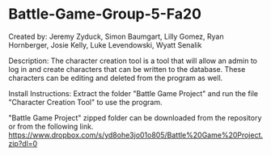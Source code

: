 # Battle-Game-Group-5-Fa20
Created by: Jeremy Zyduck, Simon Baumgart, Lilly Gomez, Ryan Hornberger, Josie Kelly, Luke Levendowski, Wyatt Senalik

Description:
The character creation tool is a tool that will allow an admin to log in and create characters that can be written to the database. These characters can be editing and deleted from the program as well.

Install Instructions:
Extract the folder "Battle Game Project" and run the file "Character Creation Tool" to use the program.

"Battle Game Project" zipped folder can be downloaded from the repository or from the following link.
https://www.dropbox.com/s/yd8ohe3jo01o805/Battle%20Game%20Project.zip?dl=0
